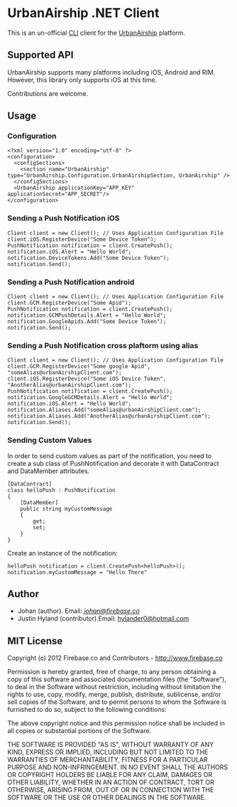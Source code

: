 # UrbanAirship .NET Client

This is an un-official [CLI](http://en.wikipedia.org/wiki/Common_Language_Infrastructure) client for the [UrbanAirship](http://urbanairship.com/) platform.

## Supported API
UrbanAirship supports many platforms including iOS, Android and RIM. However, this library only supports iOS at this time.

Contributions are welcome.

## Usage

### Configuration

    <?xml version="1.0" encoding="utf-8" ?>
    <configuration>
      <configSections>
        <section name="UrbanAirship" type="UrbanAirship.Configuration.UrbanAirshipSection, UrbanAirship" />
      </configSections>
      <UrbanAirship applicationKey="APP_KEY" applicationSecret="APP_SECRET"/>
    </configuration>

### Sending a Push Notification iOS

    Client client = new Client(); // Uses Application Configuration File
    client.iOS.RegisterDevice("Some Device Token");
    PushNotification notification = client.CreatePush();
    notification.iOS.Alert = "Hello World";
    notification.DeviceTokens.Add("Some Device Token");
    notification.Send();

### Sending a Push Notification android

    Client client = new Client(); // Uses Application Configuration File
    client.GCM.RegisterDevice("Some Apid");
    PushNotification notification = client.CreatePush();
    notification.GCMPushDetails.Alert = "Hello World";
    notification.GoogleApids.Add("Some Device Token");
    notification.Send();

### Sending a Push Notification cross plaftorm using alias

    Client client = new Client(); // Uses Application Configuration File
    client.GCM.RegisterDevice("Some google Apid", "someAlias@urbanAirshipClient.com");
	client.iOS.RegisterDevice("Some iOS Device Token", "AnotherAlias@urbanAirshipClient.com");
    PushNotification notification = client.CreatePush();
    notification.GoogleGCMDetails.Alert = "Hello World";
	notification.iOS.Alert = "Hello World";
    notification.Aliases.Add("someAlias@urbanAirshipClient.com");
	notification.Aliases.Add("AnotherAlias@urbanAirshipClient.com");
    notification.Send();

### Sending Custom Values


In order to send custom values as part of the notification, you need to create a sub class of PushNotification and decorate it with DataContract and DataMember attributes.

    [DataContract]
    class helloPush : PushNotification
    {
        [DataMember]
        public string myCustomMessage
        {
            get;
            set;
        }
    }

Create an instance of the notification:

    helloPush notification = client.CreatePush<helloPush>();
    notification.myCustomMessage = "Hello There"

## Author

* Johan (author). Email: *johan@firebase.co*
* Justin Hyland (contributor) Email: hylander0@hotmail.com

## MIT License

Copyright (c) 2012 Firebase.co and Contributors - http://www.firebase.co

Permission is hereby granted, free of charge, to any person obtaining a copy
of this software and associated documentation files (the "Software"), to deal
in the Software without restriction, including without limitation the rights
to use, copy, modify, merge, publish, distribute, sublicense, and/or sell
copies of the Software, and to permit persons to whom the Software is
furnished to do so, subject to the following conditions:

The above copyright notice and this permission notice shall be included in
all copies or substantial portions of the Software.

THE SOFTWARE IS PROVIDED "AS IS", WITHOUT WARRANTY OF ANY KIND, EXPRESS OR
IMPLIED, INCLUDING BUT NOT LIMITED TO THE WARRANTIES OF MERCHANTABILITY,
FITNESS FOR A PARTICULAR PURPOSE AND NON-INFRINGEMENT. IN NO EVENT SHALL THE
AUTHORS OR COPYRIGHT HOLDERS BE LIABLE FOR ANY CLAIM, DAMAGES OR OTHER
LIABILITY, WHETHER IN AN ACTION OF CONTRACT, TORT OR OTHERWISE, ARISING FROM,
OUT OF OR IN CONNECTION WITH THE SOFTWARE OR THE USE OR OTHER DEALINGS IN
THE SOFTWARE.